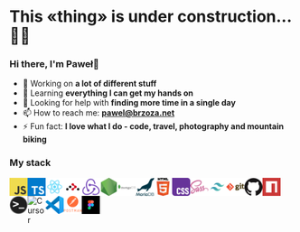 <h1>This «thing» is under construction... 👨‍🎨</h1>

### Hi there, I'm Paweł👋

- 🔭 Working on **a lot of different stuff**
- 🌱 Learning **everything I can get my hands on**
- 🤔 Looking for help with **finding more time in a single day**
- 📫 How to reach me: **pawel@brzoza.net**
- ⚡ Fun fact: **I love what I do - code, travel, photography and mountain biking**

### My stack

<img align="left" width="32px" alt="JavaScript" src="https://raw.githubusercontent.com/github/explore/refs/heads/main/topics/javascript/javascript.png" />

<img align="left" width="32px" alt="TypeScript" src="https://raw.githubusercontent.com/github/explore/refs/heads/main/topics/typescript/typescript.png" />

<img align="left" width="32px" alt="React" src="https://raw.githubusercontent.com/github/explore/refs/heads/main/topics/react/react.png" />

<img align="left" width="32px" alt="React Router" src="https://raw.githubusercontent.com/github/explore/refs/heads/main/topics/react-router/react-router.png" />

<img align="left" width="32px" alt="Redux" src="https://raw.githubusercontent.com/github/explore/refs/heads/main/topics/redux/redux.png" />

<img align="left" width="32px" alt="Node.js" src="https://raw.githubusercontent.com/github/explore/refs/heads/main/topics/nodejs/nodejs.png" />

<img align="left" width="32px" alt="MongoDB" src="https://raw.githubusercontent.com/github/explore/refs/heads/main/topics/mongodb/mongodb.png" />

<img align="left" width="32px" alt="MariaDB" src="https://raw.githubusercontent.com/github/explore/refs/heads/main/topics/mariadb/mariadb.png" />

<img align="left" width="32px" alt="HTML5" src="http://raw.githubusercontent.com/github/explore/refs/heads/main/topics/html/html.png" />

<img align="left" width="32px" alt="CSS3" src="https://raw.githubusercontent.com/github/explore/refs/heads/main/topics/css/css.png" />

<img align="left" width="32px" alt="Sass" src="https://raw.githubusercontent.com/github/explore/refs/heads/main/topics/sass/sass.png" />

<img align="left" width="32px" alt="Tailwind" src="https://raw.githubusercontent.com/github/explore/refs/heads/main/topics/tailwind/tailwind.png" />

<img align="left" width="32px" alt="Git" src="https://raw.githubusercontent.com/github/explore/refs/heads/main/topics/git/git.png" />

<img align="left" width="32px" alt="GitHub" src="https://raw.githubusercontent.com/github/explore/refs/heads/main/topics/github/github.png" />

<img align="left" width="32px" alt="npm" src="https://raw.githubusercontent.com/github/explore/refs/heads/main/topics/npm/npm.png" />

<img align="left" width="32px" alt="Terminal" src="https://raw.githubusercontent.com/github/explore/refs/heads/main/topics/terminal/terminal.png" />

<img align="left" width="32px" alt="Cursor" src="https://encrypted-tbn0.gstatic.com/images?q=tbn:ANd9GcTO4H5JRdhQKQH6T8DzUgKSUeiqz-R91qHY02wn7f-gjmzKmn_uiivgTNb-hhaBY3Is9lQ&usqp=CAU" />

<img align="left" width="32px" alt="Visual Studio Code" src="https://raw.githubusercontent.com/github/explore/refs/heads/main/topics/visual-studio-code/visual-studio-code.png" />

<img align="left" width="32px" alt="Postman" src="https://raw.githubusercontent.com/github/explore/refs/heads/main/topics/postman/postman.png" />

<img align="left" width="32px" alt="Figma" src="https://raw.githubusercontent.com/github/explore/refs/heads/main/topics/figma/figma.png" />
